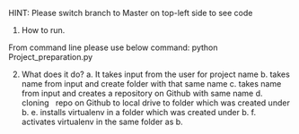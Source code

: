 HINT: Please switch branch to Master on top-left side to see code

1. How to run.

From command line please use below command:
python Project_preparation.py


2. What does it do?
a. It takes input from the user for project name
b. takes name from input and create folder with that same name
c. takes name from input and creates a repository on Github with same name
d. cloning   repo on Github to local drive to folder which was created under b.
e. installs virtualenv in a folder which was created under b.
f. activates virtualenv in the same folder as b.
